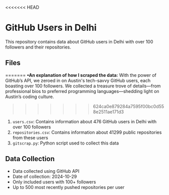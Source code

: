 <<<<<<< HEAD
# GitHub Users in Delhi

This repository contains data about GitHub users in Delhi with over 100 followers and their repositories.

## Files
=======
**•An explanation of how I scraped the data:** With the power of GitHub’s API, we zeroed in on Austin's tech-savvy GitHub users, each boasting over 100 followers. We collected a treasure trove of details—from professional bios to preferred programming languages—shedding light on Austin’s coding culture.
>>>>>>> 624ca0e879284a7595f00bc0d558e2511ae171d3

1. `users.csv`: Contains information about 476 GitHub users in Delhi with over 100 followers
2. `repositories.csv`: Contains information about 41299 public repositories from these users
3. `gitscrap.py`: Python script used to collect this data

## Data Collection

- Data collected using GitHub API
- Date of collection: 2024-10-29
- Only included users with 100+ followers
- Up to 500 most recently pushed repositories per user
